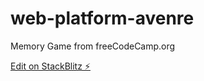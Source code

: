 # web-platform-avenre
Memory Game from freeCodeCamp.org 

[Edit on StackBlitz ⚡️](https://stackblitz.com/edit/web-platform-avenre)